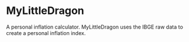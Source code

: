 # MyLittleDragon
A personal inflation calculator. MyLittleDragon uses the IBGE raw data to create a personal inflation index.
